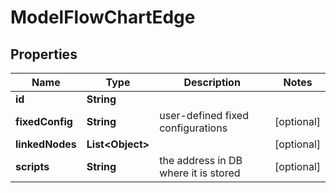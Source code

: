 # ModelFlowChartEdge

## Properties
Name | Type | Description | Notes
------------ | ------------- | ------------- | -------------
**id** | **String** |  | 
**fixedConfig** | **String** | user-defined fixed configurations |  [optional]
**linkedNodes** | **List&lt;Object&gt;** |  |  [optional]
**scripts** | **String** | the address in DB where it is stored |  [optional]
